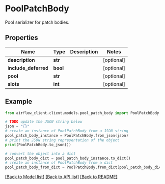 # PoolPatchBody

Pool serializer for patch bodies.

## Properties

Name | Type | Description | Notes
------------ | ------------- | ------------- | -------------
**description** | **str** |  | [optional] 
**include_deferred** | **bool** |  | [optional] 
**pool** | **str** |  | [optional] 
**slots** | **int** |  | [optional] 

## Example

```python
from airflow_client.client.models.pool_patch_body import PoolPatchBody

# TODO update the JSON string below
json = "{}"
# create an instance of PoolPatchBody from a JSON string
pool_patch_body_instance = PoolPatchBody.from_json(json)
# print the JSON string representation of the object
print(PoolPatchBody.to_json())

# convert the object into a dict
pool_patch_body_dict = pool_patch_body_instance.to_dict()
# create an instance of PoolPatchBody from a dict
pool_patch_body_from_dict = PoolPatchBody.from_dict(pool_patch_body_dict)
```
[[Back to Model list]](../README.md#documentation-for-models) [[Back to API list]](../README.md#documentation-for-api-endpoints) [[Back to README]](../README.md)


